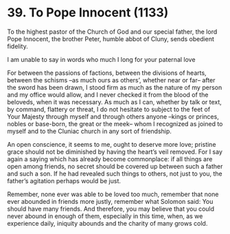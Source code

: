 # 39. To Pope Innocent \(1133\)

To the highest pastor of the Church of God and our special father, the lord Pope Innocent, the brother Peter, humble abbot of Cluny, sends obedient fidelity.

I am unable to say in words who much I long for your paternal love 

For between the passions of factions, between the divisions of hearts, between the schisms –as much ours as others’, whether near or far– after the sword has been drawn, I stood firm as much as the nature of my person and my office would allow, and I never checked it from the blood of the beloveds, when it was necessary. As much as I can, whether by talk or text, by command, flattery or threat, I do not hesitate to subject to the feet of Your Majesty through myself and through others anyone –kings or princes, nobles or base-born, the great or the meek– whom I recognized as joined to myself and to the Cluniac church in any sort of friendship.

An open conscience, it seems to me, ought to deserve more love; pristine grace should not be diminished by having the heart’s veil removed. For I say again a saying which has already become commonplace: if all things are open among friends, no secret should be covered up between such a father and such a son. If he had revealed such things to others, not just to you, the father’s agitation perhaps would be just. 

Remember, none ever was able to  be loved too much, remember that none ever abounded in friends more justly, remember what Solomon said: You should have many friends. And therefore, you may believe that you could never abound in enough of them, especially in this time, when, as we experience daily, iniquity abounds and the charity of many grows cold.

